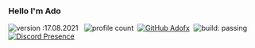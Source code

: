 ### Hello I'm Ado
![version :17.08.2021](https://img.shields.io/badge/version-17.08.2021-informational) &nbsp;
![profile count](https://komarev.com/ghpvc/?username=Adofx&color=red)&nbsp;
[![GitHub Adofx](https://img.shields.io/github/followers/Adofx?label=follow&style=social)](https://github.com/Adofx)&nbsp;
![build: passing](https://img.shields.io/badge/build-passing-success)
[![Discord Presence](https://lanyard.cnrad.dev/api/770723156796243990?theme=dark&bg=06154a&animated=true&hideDiscrim=false&borderRadius=20px
                            )](https://discord.com/users/770723156796243990)
